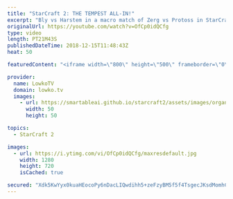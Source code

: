 ```yaml
---
title: "StarCraft 2: THE TEMPEST ALL-IN!"
excerpt: "Bly vs Harstem in a macro match of Zerg vs Protoss in StarCraft 2. Subscribe for more videos: http://lowko.tv/youtube More epic StarCraft 2: https://goo.gl/HFczUz  In this match we start off with a bang in the form of a very annoying Drone, becoming a proxy Hatchery inside of the Protoss natural expansion."
originalUrl: https://youtube.com/watch?v=OfCp0idQCfg
type: video
length: PT21M43S
publishedDateTime: 2018-12-15T11:48:43Z
heat: 50

featuredContent: "<iframe width=\"800\" height=\"500\" frameborder=\"0\" src=\"https://www.youtube.com/embed/OfCp0idQCfg\" allow=\"accelerometer; autoplay; encrypted-media; gyroscope; picture-in-picture\" allowfullscreen></iframe>"

provider:
  name: LowkoTV
  domain: lowko.tv
  images:
    - url: https://smartableai.github.io/starcraft2/assets/images/organizations/lowko.tv-50x50.jpg
      width: 50
      height: 50

topics:
  - StarCraft 2

images:
  - url: https://i.ytimg.com/vi/OfCp0idQCfg/maxresdefault.jpg
    width: 1280
    height: 720
    isCached: true

secured: "Xdk5KwYyx0kuaHEocoPy6nDacLIQwdihh5+zeFzyBM5f5f4TsgecJKsdMomhC1Og+R7ZqBvwPAgd5nMPG9zLEmxwMCqeHoWc0xJLuQwRiCw7Qg9AG/igKTDvE2qGQNouon+ZzE4T4ulLvuqxf++ItMD5DK4j83prRAHosk16riRwv2T4pz3vhYwyWz2oH1TxH/eX74ykc6mym6dQqifBAMt9EB3l3A0TjimX2DwntFCxAIqYN+IRqUBgLWoWnfI2RGjB32AN3LsGa6VyF0XttbPF68uKBAZTEZhkKml4bQZj+7gBD8L993wA3exKQT3pPQexb+ZIJmqNm/p81E7BpE+3WGaj/x8lEtxHytyHmsfd1uJSD9wR0hAM6FO1oFeTNCMd606mq0ponVJ2T+ClNv0EplpWLG9p/MjesTeSuc5bzVIi4Go0OsZ46kX7M/q/;l1YD1cN0R/mqVKeybxahIQ=="
---
```


